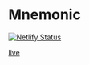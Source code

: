 # Mnemonic

[![Netlify Status](https://api.netlify.com/api/v1/badges/0be8d1d3-da9c-4f0b-94db-cf819fa8e1cf/deploy-status)](https://app.netlify.com/sites/bespoke-marzipan-24b31e/deploys)

[live](https://bespoke-marzipan-24b31e.netlify.app)
